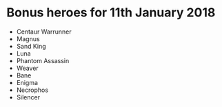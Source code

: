 # Bonus heroes for 11th January 2018

- Centaur Warrunner
- Magnus
- Sand King
- Luna
- Phantom Assassin
- Weaver
- Bane
- Enigma
- Necrophos
- Silencer
